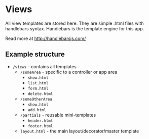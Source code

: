 # Views

All view templates are stored here. They are simple .html files with handlebars syntax. Handlebars is the template engine for this app.

Read more at http://handlebarsjs.com/

## Example structure

- `/views` - contains all templates
	- `/someArea` - specific to a controller or app area
		- `show.html`
		- `list.html`
		- `form.html`
		- `delete.html`
	- `/someOtherArea`
		- `show.html`
		- `add.html`
	- `/partials` - reusable mini-templates
		- `header.html`
		- `footer.html`
	- `layout.html` - the main layout/decorator/master template
